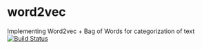 # word2vec
Implementing Word2vec + Bag of Words for categorization of text[![Build Status](https://travis-ci.org/look4regev/word2vec.svg?branch=master)](https://travis-ci.org/look4regev/word2vec)
